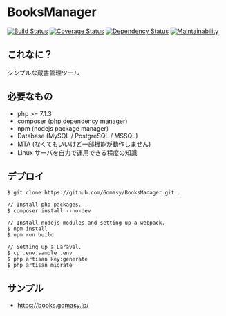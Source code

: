 BooksManager
============
[![Build Status](https://travis-ci.org/Gomasy/BooksManager.svg?branch=master)](https://travis-ci.org/Gomasy/BooksManager)
[![Coverage Status](https://coveralls.io/repos/github/Gomasy/BooksManager/badge.svg?branch=master)](https://coveralls.io/github/Gomasy/BooksManager?branch=master)
[![Dependency Status](https://gemnasium.com/badges/github.com/Gomasy/BooksManager.svg)](https://gemnasium.com/github.com/Gomasy/BooksManager)
[![Maintainability](https://api.codeclimate.com/v1/badges/52a84dc6faeb6b53f343/maintainability)](https://codeclimate.com/github/Gomasy/BooksManager/maintainability)

## これなに？
シンプルな蔵書管理ツール

## 必要なもの
* php >= 7.1.3
* composer (php dependency manager)
* npm (nodejs package manager)
* Database (MySQL / PostgreSQL / MSSQL)
* MTA (なくてもいいけど一部機能が動作しません)
* Linux サーバを自力で運用できる程度の知識

## デプロイ
    $ git clone https://github.com/Gomasy/BooksManager.git .

    // Install php packages.
    $ composer install --no-dev

    // Install nodejs modules and setting up a webpack.
    $ npm install
    $ npm run build

    // Setting up a Laravel.
    $ cp .env.sample .env
    $ php artisan key:generate
    $ php artisan migrate

## サンプル
* https://books.gomasy.jp/
